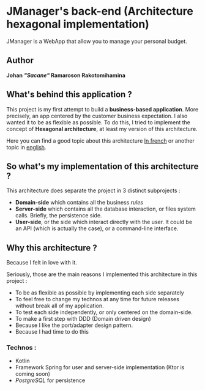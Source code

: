 # JManager's back-end (Architecture hexagonal implementation)

JManager is a WebApp that allow you to manage your personal budget.


## Author 

**Johan *"Sacane"* Ramaroson Rakotomihamina**

## What's behind this application ?


This project is my first attempt to build a **business-based application**. More precisely, an app centered by the customer business expectation.
I also wanted it to be as flexible as possible. 
To do this, I tried to implement the concept of **Hexagonal architecture**, at least my version of this architecture.

Here you can find a good topic about this architecture [In french](https://blog.octo.com/architecture-hexagonale-trois-principes-et-un-exemple-dimplementation/) or another topic in [english](https://medium.com/ssense-tech/hexagonal-architecture-there-are-always-two-sides-to-every-story-bc0780ed7d9c).

## So what's my implementation of this architecture ? 


This architecture does separate the project in 3 distinct subprojects :
* **Domain-side** which contains all the business _rules_
* **Server-side** which contains all the database interaction, or files system calls. Briefly, the persistence side. 
* **User-side**, or the side which interact directly with the user. It could be an API (which is actually the case), or a command-line interface.

## Why this architecture ?


Because I felt in love with it. 

Seriously, those are the main reasons I implemented this architecture in this project : 

* To be as flexible as possible by implementing each side separately
* To feel free to change my technos at any time for future releases without break all of my application. 
* To test each side independently, or only centered on the domain-side. 
* To make a first step with DDD (Domain driven design)
* Because I like the port/adapter design pattern. 
* Because I had time to do this

### Technos : 


* Kotlin
* Framework Spring for user and server-side implementation (Ktor is coming soon)
* _PostgreSQL_ for persistence

